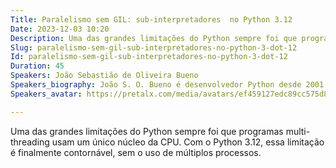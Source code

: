 ```yaml
---
Title: Paralelismo sem GIL: sub-interpretadores  no Python 3.12
Date: 2023-12-03 10:20
Description: Uma das grandes limitações do Python sempre foi que programas multi-threading usam um único núcleo da CPU. Com o Python 3.12, essa limitação é finalmente contornável, sem o uso de múltiplos processos.
Slug: paralelismo-sem-gil-sub-interpretadores-no-python-3-dot-12
Id: paralelismo-sem-gil-sub-interpretadores-no-python-3-dot-12
Duration: 45
Speakers: João Sebastião de Oliveira Bueno
Speakers_biography: João S. O. Bueno é desenvolvedor Python desde 2001. Acompanhou a fundação da APYB, e desenvolveu projetos principalmente em Python em vários domínios da computação ao longo desse tempo.
Speakers_avatar: https://pretalx.com/media/avatars/ef459127edc89cc575d80a73cd8c567a_EWcoQ5K.jpg

---
```


Uma das grandes limitações do Python sempre foi que programas multi-threading usam um único núcleo da CPU. Com o Python 3.12, essa limitação é finalmente contornável, sem o uso de múltiplos processos.